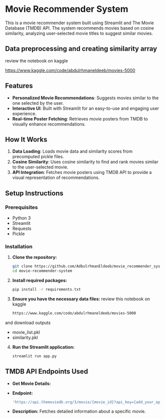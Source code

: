 # Movie Recommender System

This is a movie recommender system built using Streamlit and The Movie Database (TMDB) API. The system recommends movies based on cosine similarity, analyzing user-selected movie titles to suggest similar movies.

## Data preprocessing and creating similarity array 
review the notebook on kaggle                     
    
https://www.kaggle.com/code/abdulrhmaneldeeb/movies-5000

## Features
- **Personalized Movie Recommendations**: Suggests movies similar to the one selected by the user.
- **Interactive UI**: Built with Streamlit for an easy-to-use and engaging user experience.
- **Real-time Poster Fetching**: Retrieves movie posters from TMDB to visually enhance recommendations.

## How It Works
1. **Data Loading**: Loads movie data and similarity scores from precomputed pickle files.
2. **Cosine Similarity**: Uses cosine similarity to find and rank movies similar to the user-selected movie.
3. **API Integration**: Fetches movie posters using TMDB API to provide a visual representation of recommendations.

## Setup Instructions

### Prerequisites
- Python 3
- Streamlit
- Requests
- Pickle

### Installation
1. **Clone the repository:**
   ```bash
   git clone https://github.com/AdbulrhmanEldeeb/movie_recommender_system
   cd movie-recommender-system

2. **Install required packages:**
   ```bash
   pip install -r requirements.txt


4. **Ensure you have the necessary data files:**
review this notebook on kaggle
    ```bash
    https://www.kaggle.com/code/abdulrhmaneldeeb/movies-5000
and download outputs 
- movie_list.pkl
- similarity.pkl

4. **Run the Streamlit application:**
   ```bash
   streamlit run app.py


## TMDB API Endpoints Used
- **Get Movie Details:**
  
- **Endpoint:**
   ```bash
   'https://api.themoviedb.org/3/movie/{movie_id}?api_key={add_your_api_key}&language=en-US'
- **Description:** Fetches detailed information about a specific movie.




